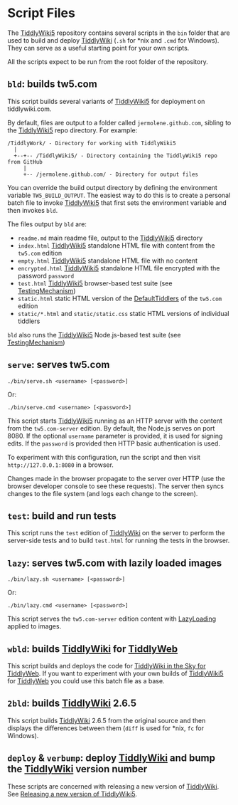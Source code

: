 <h1 class=''>Script Files</h1><p>The <a class='tc-tiddlylink tc-tiddlylink-resolves' href='http://tiddlywiki.com/static/TiddlyWiki5.html'>TiddlyWiki5</a> repository contains several scripts in the <code>bin</code> folder that are used to build and deploy <a class='tc-tiddlylink tc-tiddlylink-resolves' href='http://tiddlywiki.com/static/TiddlyWiki.html'>TiddlyWiki</a> (<code>.sh</code> for *nix and <code>.cmd</code> for Windows). They can serve as a useful starting point for your own scripts.</p><p>All the scripts expect to be run from the root folder of the repository.</p><h2 class=''><code>bld</code>: builds tw5.com</h2><p>This script builds several variants of <a class='tc-tiddlylink tc-tiddlylink-resolves' href='http://tiddlywiki.com/static/TiddlyWiki5.html'>TiddlyWiki5</a> for deployment on tiddlywiki.com.</p><p>By default, files are output to a folder called <code>jermolene.github.com</code>, sibling to the <a class='tc-tiddlylink tc-tiddlylink-resolves' href='http://tiddlywiki.com/static/TiddlyWiki5.html'>TiddlyWiki5</a> repo directory. For example:</p><pre><code>/TiddlyWork/ - Directory for working with TiddlyWiki5
  |
  +--+-- /TiddlyWiki5/ - Directory containing the TiddlyWiki5 repo from GitHub
     |
     +-- /jermolene.github.com/ - Directory for output files</code></pre><p>You can override the build output directory by defining the environment variable <code>TW5_BUILD_OUTPUT</code>. The easiest way to do this is to create a personal batch file to invoke <a class='tc-tiddlylink tc-tiddlylink-resolves' href='http://tiddlywiki.com/static/TiddlyWiki5.html'>TiddlyWiki5</a> that first sets the environment variable and then invokes <code>bld</code>.</p><p>The files output by <code>bld</code> are:</p><ul><li><code>readme.md</code> main readme file, output to the <a class='tc-tiddlylink tc-tiddlylink-resolves' href='http://tiddlywiki.com/static/TiddlyWiki5.html'>TiddlyWiki5</a> directory</li><li><code>index.html</code> <a class='tc-tiddlylink tc-tiddlylink-resolves' href='http://tiddlywiki.com/static/TiddlyWiki5.html'>TiddlyWiki5</a> standalone HTML file with content from the <code>tw5.com</code> edition</li><li><code>empty.html</code> <a class='tc-tiddlylink tc-tiddlylink-resolves' href='http://tiddlywiki.com/static/TiddlyWiki5.html'>TiddlyWiki5</a> standalone HTML file with no content</li><li><code>encrypted.html</code> <a class='tc-tiddlylink tc-tiddlylink-resolves' href='http://tiddlywiki.com/static/TiddlyWiki5.html'>TiddlyWiki5</a> standalone HTML file encrypted with the password <code>password</code></li><li><code>test.html</code> <a class='tc-tiddlylink tc-tiddlylink-resolves' href='http://tiddlywiki.com/static/TiddlyWiki5.html'>TiddlyWiki5</a> browser-based test suite (see <a class='tc-tiddlylink tc-tiddlylink-resolves' href='http://tiddlywiki.com/static/TestingMechanism.html'>TestingMechanism</a>)</li><li><code>static.html</code> static HTML version of the <a class='tc-tiddlylink tc-tiddlylink-missing' href='http://tiddlywiki.com/static/DefaultTiddlers.html'>DefaultTiddlers</a> of the <code>tw5.com</code> edition</li><li><code>static/*.html</code> and <code>static/static.css</code> static HTML versions of individual tiddlers</li></ul><p><code>bld</code> also runs the <a class='tc-tiddlylink tc-tiddlylink-resolves' href='http://tiddlywiki.com/static/TiddlyWiki5.html'>TiddlyWiki5</a> Node.js-based test suite (see <a class='tc-tiddlylink tc-tiddlylink-resolves' href='http://tiddlywiki.com/static/TestingMechanism.html'>TestingMechanism</a>)</p><h2 class=''><code>serve</code>: serves tw5.com</h2><pre><code>./bin/serve.sh &lt;username&gt; [&lt;password&gt;]</code></pre><p>Or:</p><pre><code>./bin/serve.cmd &lt;username&gt; [&lt;password&gt;]</code></pre><p>This script starts <a class='tc-tiddlylink tc-tiddlylink-resolves' href='http://tiddlywiki.com/static/TiddlyWiki5.html'>TiddlyWiki5</a> running as an HTTP server with the content from the <code>tw5.com-server</code> edition. By default, the Node.js serves on port 8080. If the optional <code>username</code> parameter is provided, it is used for signing edits. If the <code>password</code> is provided then HTTP basic authentication is used.</p><p>To experiment with this configuration, run the script and then visit <code>http://127.0.0.1:8080</code> in a browser.</p><p>Changes made in the browser propagate to the server over HTTP (use the browser developer console to see these requests). The server then syncs changes to the file system (and logs each change to the screen).</p><h2 class=''><code>test</code>: build and run tests</h2><p>This script runs the <code>test</code> edition of <a class='tc-tiddlylink tc-tiddlylink-resolves' href='http://tiddlywiki.com/static/TiddlyWiki.html'>TiddlyWiki</a> on the server to perform the server-side tests and to build <code>test.html</code> for running the tests in the browser.</p><h2 class=''><code>lazy</code>: serves tw5.com with lazily loaded images</h2><pre><code>./bin/lazy.sh &lt;username&gt; [&lt;password&gt;]</code></pre><p>Or:</p><pre><code>./bin/lazy.cmd &lt;username&gt; [&lt;password&gt;]</code></pre><p>This script serves the <code>tw5.com-server</code> edition content with <a class='tc-tiddlylink tc-tiddlylink-resolves' href='http://tiddlywiki.com/static/LazyLoading.html'>LazyLoading</a> applied to images.</p><h2 class=''><code>wbld</code>: builds <a class='tc-tiddlylink tc-tiddlylink-resolves' href='http://tiddlywiki.com/static/TiddlyWiki.html'>TiddlyWiki</a> for <a class='tc-tiddlylink tc-tiddlylink-resolves' href='http://tiddlywiki.com/static/TiddlyWeb.html'>TiddlyWeb</a></h2><p>This script builds and deploys the code for <a class='tc-tiddlylink tc-tiddlylink-resolves' href='http://tiddlywiki.com/static/TiddlyWiki%2520in%2520the%2520Sky%2520for%2520TiddlyWeb.html'>TiddlyWiki in the Sky for TiddlyWeb</a>. If you want to experiment with your own builds of <a class='tc-tiddlylink tc-tiddlylink-resolves' href='http://tiddlywiki.com/static/TiddlyWiki5.html'>TiddlyWiki5</a> for <a class='tc-tiddlylink tc-tiddlylink-resolves' href='http://tiddlywiki.com/static/TiddlyWeb.html'>TiddlyWeb</a> you could use this batch file as a base.</p><h2 class=''><code>2bld</code>: builds <a class='tc-tiddlylink tc-tiddlylink-resolves' href='http://tiddlywiki.com/static/TiddlyWiki.html'>TiddlyWiki</a> 2.6.5</h2><p>This script builds <a class='tc-tiddlylink tc-tiddlylink-resolves' href='http://tiddlywiki.com/static/TiddlyWiki.html'>TiddlyWiki</a> 2.6.5 from the original source and then displays the differences between them (<code>diff</code> is used for *nix, <code>fc</code> for Windows).</p><h2 class=''><code>deploy</code> &amp; <code>verbump</code>: deploy <a class='tc-tiddlylink tc-tiddlylink-resolves' href='http://tiddlywiki.com/static/TiddlyWiki.html'>TiddlyWiki</a> and bump the <a class='tc-tiddlylink tc-tiddlylink-resolves' href='http://tiddlywiki.com/static/TiddlyWiki.html'>TiddlyWiki</a> version number</h2><p>These scripts are concerned with releasing a new version of <a class='tc-tiddlylink tc-tiddlylink-resolves' href='http://tiddlywiki.com/static/TiddlyWiki.html'>TiddlyWiki</a>. See <a class='tc-tiddlylink tc-tiddlylink-missing' href='http://tiddlywiki.com/static/Releasing%2520a%2520new%2520version%2520of%2520TiddlyWiki5.html'>Releasing a new version of TiddlyWiki5</a>.</p>